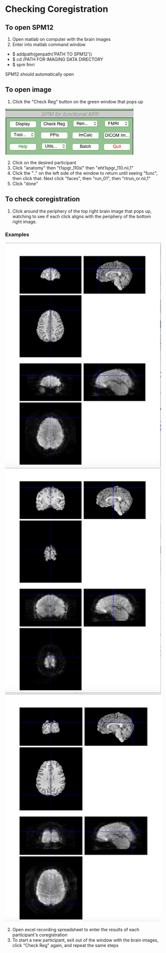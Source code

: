 # Checking Coregistration

## To open SPM12
1. Open matlab on computer with the brain images
1. Enter into matlab command window
- $ addpath(genpath(‘PATH TO SPM12’))
- $ cd /PATH FOR IMAGING DATA DIRECTORY
- $ spm fmri

SPM12 should automatically open

## To open image
1. Click the "Check Reg" button on the green window that pops up

![Image](checkreg.png)

2. Click on the desired participant
3. Click "anatomy" then "t1spgr_110sl" then "eht1spgr_110.nii,1"
4. Click the ".." on the left side of the window to return until seeing "func", then click that. Next click "faces", then "run_01", then "rtrun_or.nii,1"
5. Click "done"

## To check coregistration
1. Click around the periphery of the top right brain image that pops up, watching to see if each click aligns with the periphery of the bottom right image.

### Examples

![Image](example1.png)
![Image](example2.png)
![Image](example3.png)

2. Open excel recording spreadsheet to enter the results of each participant's coregistration
3. To start a new participant, exit out of the window with the brain images, click "Check Reg" again, and repeat the same steps
